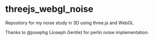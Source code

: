# threejs_webgl_noise
Repository for my noise study in 3D using three.js and WebGL

Thanks to @josephg (Joseph Gentle) for perlin noise implementation.
